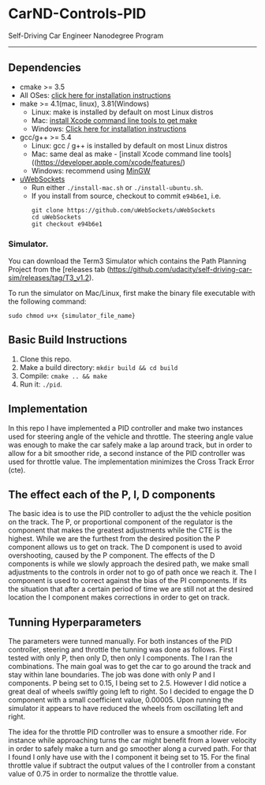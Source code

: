 # CarND-Controls-PID
Self-Driving Car Engineer Nanodegree Program

---

## Dependencies

* cmake >= 3.5
 * All OSes: [click here for installation instructions](https://cmake.org/install/)
* make >= 4.1(mac, linux), 3.81(Windows)
  * Linux: make is installed by default on most Linux distros
  * Mac: [install Xcode command line tools to get make](https://developer.apple.com/xcode/features/)
  * Windows: [Click here for installation instructions](http://gnuwin32.sourceforge.net/packages/make.htm)
* gcc/g++ >= 5.4
  * Linux: gcc / g++ is installed by default on most Linux distros
  * Mac: same deal as make - [install Xcode command line tools]((https://developer.apple.com/xcode/features/)
  * Windows: recommend using [MinGW](http://www.mingw.org/)
* [uWebSockets](https://github.com/uWebSockets/uWebSockets)
  * Run either `./install-mac.sh` or `./install-ubuntu.sh`.
  * If you install from source, checkout to commit `e94b6e1`, i.e.
    ```
    git clone https://github.com/uWebSockets/uWebSockets 
    cd uWebSockets
    git checkout e94b6e1
    ```

### Simulator.
You can download the Term3 Simulator which contains the Path Planning Project from the [releases tab (https://github.com/udacity/self-driving-car-sim/releases/tag/T3_v1.2).  

To run the simulator on Mac/Linux, first make the binary file executable with the following command:
```shell
sudo chmod u+x {simulator_file_name}
```
## Basic Build Instructions

1. Clone this repo.
2. Make a build directory: `mkdir build && cd build`
3. Compile: `cmake .. && make`
4. Run it: `./pid`. 

## Implementation

In this repo I have implemented a PID controller and make two instances used for steering angle of the vehicle and throttle. The steering angle value was enough to make the car safely make a lap around track, but in order to allow for a bit smoother ride, a second instance of the PID controller was used for throttle value. The implementation minimizes the Cross Track Error (cte). 

## The effect each of the P, I, D components

The basic idea is to use the PID controller to adjust the the vehicle position on the track. The P, or proportional component of the regulator is the component that makes the greatest adjustments while the CTE is the highest. While we are the furthest from the desired position the P component allows us to get on track. The D component is used to avoid overshooting, caused by the P component. The effects of the D components is while we slowly approach the desired path, we make small adjustments to the controls in order not to go of path once we reach it. The I component is used to correct against the bias of the PI components. If its the situation that after a certain period of time we are still not at the desired location the I component makes corrections in order to get on track. 

## Tunning Hyperparameters

The parameters were tunned manually. For both instances of the PID controller, steering and throttle the tunning was done as follows. First I tested with only P, then only D, then only I components. The I ran the combinations. The main goal was to get the car to go around the track and stay within lane boundaries. The job was done with only P and I components. P being set to 0.15, I being set to 2.5. However I did notice a great deal of wheels swiftly going left to right. So I decided to engage the D component with a small coefficient value, 0.00005. Upon running the simulator it appears to have reduced the wheels from oscillating left and right. 

The idea for the throttle PID controller was to ensure a smoother ride. For instance while approaching turns the car might benefit from a lower velocity in order to safely make a turn and go smoother along a curved path. For that I found I only have use with the I component it being set to 15. For the final throttle value if subtract the output values of the I controller from a constant value of 0.75 in order to normalize the throttle value. 